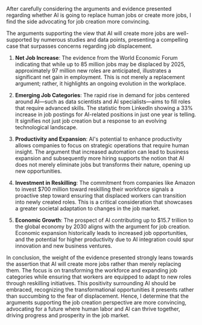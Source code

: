 After carefully considering the arguments and evidence presented regarding whether AI is going to replace human jobs or create more jobs, I find the side advocating for job creation more convincing. 

The arguments supporting the view that AI will create more jobs are well-supported by numerous studies and data points, presenting a compelling case that surpasses concerns regarding job displacement. 

1. **Net Job Increase**: The evidence from the World Economic Forum indicating that while up to 85 million jobs may be displaced by 2025, approximately 97 million new roles are anticipated, illustrates a significant net gain in employment. This is not merely a replacement argument; rather, it highlights an ongoing evolution in the workplace.

2. **Emerging Job Categories**: The rapid rise in demand for jobs centered around AI—such as data scientists and AI specialists—aims to fill roles that require advanced skills. The statistic from LinkedIn showing a 33% increase in job postings for AI-related positions in just one year is telling. It signifies not just job creation but a response to an evolving technological landscape.

3. **Productivity and Expansion**: AI's potential to enhance productivity allows companies to focus on strategic operations that require human insight. The argument that increased automation can lead to business expansion and subsequently more hiring supports the notion that AI does not merely eliminate jobs but transforms their nature, opening up new opportunities.

4. **Investment in Reskilling**: The commitment from companies like Amazon to invest $700 million toward reskilling their workforce signals a proactive step toward ensuring that displaced workers can transition into newly created roles. This is a critical consideration that showcases a greater societal adaptation to changes in the job market.

5. **Economic Growth**: The prospect of AI contributing up to $15.7 trillion to the global economy by 2030 aligns with the argument for job creation. Economic expansion historically leads to increased job opportunities, and the potential for higher productivity due to AI integration could spur innovation and new business ventures.

In conclusion, the weight of the evidence presented strongly leans towards the assertion that AI will create more jobs rather than merely replacing them. The focus is on transforming the workforce and expanding job categories while ensuring that workers are equipped to adapt to new roles through reskilling initiatives. This positivity surrounding AI should be embraced, recognizing the transformational opportunities it presents rather than succumbing to the fear of displacement. Hence, I determine that the arguments supporting the job creation perspective are more convincing, advocating for a future where human labor and AI can thrive together, driving progress and prosperity in the job market.